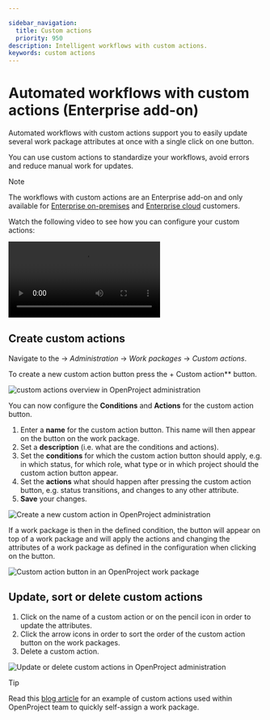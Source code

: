 ```yaml
---

sidebar_navigation:
  title: Custom actions
  priority: 950
description: Intelligent workflows with custom actions.
keywords: custom actions
---
```


# Automated workflows with custom actions (Enterprise add-on)

Automated workflows with custom actions support you to easily update several work package attributes at once with a single click on one button.

You can use custom actions to standardize your workflows, avoid errors and reduce manual work for updates.

> [!NOTE]
> The workflows with custom actions are an Enterprise add-on and only available for [Enterprise on-premises](https://www.openproject.org/enterprise-edition/) and [Enterprise cloud](https://www.openproject.org/enterprise-edition/#hosting-options) customers.

Watch the following video to see how you can configure your custom actions:

![Video](https://openproject-docs.s3.eu-central-1.amazonaws.com/videos/OpenProject-Custom-Actions.mp4)

## Create custom actions

Navigate to the -> *Administration* -> *Work packages* -> *Custom actions*.

To create a new custom action button press the + Custom action** button.

![custom actions overview in OpenProject administration](openproject_system_guide_work_packages_custom_actions_overview.png)

You can now configure the **Conditions** and **Actions** for the custom action button.

1. Enter a **name** for the custom action button. This name will then appear on the button on the work package.
2. Set a **description** (i.e. what are the conditions and actions).
3. Set the **conditions** for which the custom action button should apply, e.g. in which status, for which role, what type or in which project should the custom action button appear.
4. Set the **actions** what should happen after pressing the custom action button, e.g. status transitions, and changes to any other attribute.
5. **Save** your changes.

![Create a new custom action in OpenProject administration](openproject_system_guide_work_packages_custom_actions_create_new.png)

If a work package is then in the defined condition, the button will appear on top of a work package and will apply the actions and changing the attributes of a work package as defined in the configuration when clicking on the button.

![Custom action button in an OpenProject work package](openproject_system_guide_work_packages_custom_actions_button.png)



## Update, sort or delete custom actions

1. Click on the name of a custom action or on the pencil icon in order to update the attributes.
2. Click the arrow icons in order to sort the order of the custom action button on the work packages.
3. Delete a custom action.

![Update or delete custom actions in OpenProject administration](openproject_system_guide_work_packages_custom_actions_edit_delete.png)

> [!TIP]
>
> Read this [blog article](https://www.openproject.org/blog/custom-action-self-assign/) for an example of custom actions used within OpenProject team to quickly self-assign a work package.
